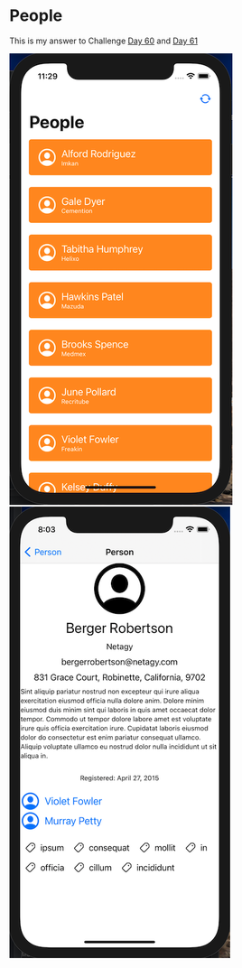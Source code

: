 # People

This is my answer to Challenge [Day 60](https://www.hackingwithswift.com/guide/ios-swiftui/5/3/challenge) and [Day 61](https://www.hackingwithswift.com/100/swiftui/61)

![](screen1.png) ![](screen3.png)
